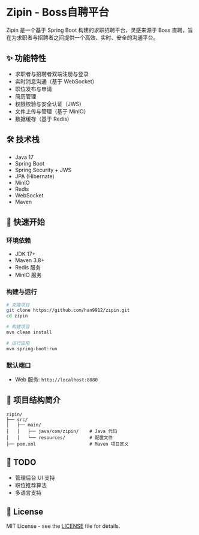 # Zipin - Boss自聘平台

Zipin 是一个基于 Spring Boot 构建的求职招聘平台，灵感来源于 Boss 直聘，旨在为求职者与招聘者之间提供一个高效、实时、安全的沟通平台。

## ✨ 功能特性

- 求职者与招聘者双端注册与登录
- 实时消息沟通（基于 WebSocket）
- 职位发布与申请
- 简历管理
- 权限校验与安全认证（JWS）
- 文件上传与管理（基于 MinIO）
- 数据缓存（基于 Redis）

## 🛠 技术栈

- Java 17
- Spring Boot
- Spring Security + JWS
- JPA (Hibernate)
- MinIO
- Redis
- WebSocket
- Maven

## 🚀 快速开始

### 环境依赖

- JDK 17+
- Maven 3.8+
- Redis 服务
- MinIO 服务

### 构建与运行

```bash
# 克隆项目
git clone https://github.com/han9912/zipin.git
cd zipin

# 构建项目
mvn clean install

# 运行应用
mvn spring-boot:run
```

### 默认端口

- Web 服务: `http://localhost:8080`

## 📁 项目结构简介

```
zipin/
├── src/
│   ├── main/
│   │   ├── java/com/zipin/    # Java 代码
│   │   └── resources/         # 配置文件
├── pom.xml                    # Maven 项目定义
```

## 📌 TODO

- 管理后台 UI 支持
- 职位推荐算法
- 多语言支持

## 📄 License

MIT License - see the [LICENSE](LICENSE) file for details.
